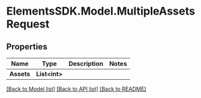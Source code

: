 # ElementsSDK.Model.MultipleAssetsRequest

## Properties

Name | Type | Description | Notes
------------ | ------------- | ------------- | -------------
**Assets** | **List&lt;int&gt;** |  | 

[[Back to Model list]](../#documentation-for-models) [[Back to API list]](../#documentation-for-api-endpoints) [[Back to README]](../)

